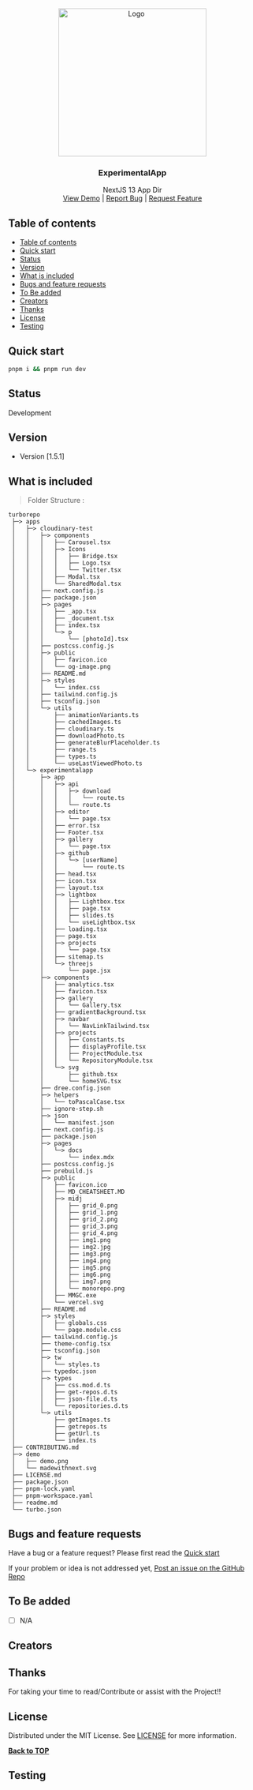 
<br/>
<p align="center">
  <a href="https://github.com/Ambushfall/turborepo">
    <img src="public/midj/img7.png" alt="Logo" width="300" height="300">
  </a>

  <h3 align="center">ExperimentalApp</h3>

  <p align="center">
    NextJS 13 App Dir
    <br/>
    <a href="https://ambushfall-next13-app.vercel.app/" target="_blank">View Demo</a>
    |
    <a href="https://github.com/Ambushfall/turborepo/issues">Report Bug</a>
    |
    <a href="https://github.com/Ambushfall/turborepo/issues">Request Feature</a>
  </p>
</p>

## Table of contents
- [Table of contents](#table-of-contents)
- [Quick start](#quick-start)
- [Status](#status)
- [Version](#version)
- [What is included](#what-is-included)
- [Bugs and feature requests](#bugs-and-feature-requests)
- [To Be added](#to-be-added)
- [Creators](#creators)
- [Thanks](#thanks)
- [License](#license)
- [Testing](#testing)
<!--  -->

## Quick start

```sh
pnpm i && pnpm run dev
```

## Status

Development

## Version

- Version [1.5.1]

## What is included

> Folder Structure :


[//]: # (dree - BEGIN)
```
turborepo
 ├─> apps
 │   ├─> cloudinary-test
 │   │   ├─> components
 │   │   │   ├── Carousel.tsx
 │   │   │   ├─> Icons
 │   │   │   │   ├── Bridge.tsx
 │   │   │   │   ├── Logo.tsx
 │   │   │   │   └── Twitter.tsx
 │   │   │   ├── Modal.tsx
 │   │   │   └── SharedModal.tsx
 │   │   ├── next.config.js
 │   │   ├── package.json
 │   │   ├─> pages
 │   │   │   ├── _app.tsx
 │   │   │   ├── _document.tsx
 │   │   │   ├── index.tsx
 │   │   │   └─> p
 │   │   │       └── [photoId].tsx
 │   │   ├── postcss.config.js
 │   │   ├─> public
 │   │   │   ├── favicon.ico
 │   │   │   └── og-image.png
 │   │   ├── README.md
 │   │   ├─> styles
 │   │   │   └── index.css
 │   │   ├── tailwind.config.js
 │   │   ├── tsconfig.json
 │   │   └─> utils
 │   │       ├── animationVariants.ts
 │   │       ├── cachedImages.ts
 │   │       ├── cloudinary.ts
 │   │       ├── downloadPhoto.ts
 │   │       ├── generateBlurPlaceholder.ts
 │   │       ├── range.ts
 │   │       ├── types.ts
 │   │       └── useLastViewedPhoto.ts
 │   └─> experimentalapp
 │       ├─> app
 │       │   ├─> api
 │       │   │   ├─> download
 │       │   │   │   └── route.ts
 │       │   │   └── route.ts
 │       │   ├─> editor
 │       │   │   └── page.tsx
 │       │   ├── error.tsx
 │       │   ├── Footer.tsx
 │       │   ├─> gallery
 │       │   │   └── page.tsx
 │       │   ├─> github
 │       │   │   └─> [userName]
 │       │   │       └── route.ts
 │       │   ├── head.tsx
 │       │   ├── icon.tsx
 │       │   ├── layout.tsx
 │       │   ├─> lightbox
 │       │   │   ├── Lightbox.tsx
 │       │   │   ├── page.tsx
 │       │   │   ├── slides.ts
 │       │   │   └── useLightbox.tsx
 │       │   ├── loading.tsx
 │       │   ├── page.tsx
 │       │   ├─> projects
 │       │   │   └── page.tsx
 │       │   ├── sitemap.ts
 │       │   └─> threejs
 │       │       └── page.jsx
 │       ├─> components
 │       │   ├── analytics.tsx
 │       │   ├── favicon.tsx
 │       │   ├─> gallery
 │       │   │   └── Gallery.tsx
 │       │   ├── gradientBackground.tsx
 │       │   ├─> navbar
 │       │   │   └── NavLinkTailwind.tsx
 │       │   ├─> projects
 │       │   │   ├── Constants.ts
 │       │   │   ├── displayProfile.tsx
 │       │   │   ├── ProjectModule.tsx
 │       │   │   └── RepositoryModule.tsx
 │       │   └─> svg
 │       │       ├── github.tsx
 │       │       └── homeSVG.tsx
 │       ├── dree.config.json
 │       ├─> helpers
 │       │   └── toPascalCase.tsx
 │       ├── ignore-step.sh
 │       ├─> json
 │       │   └── manifest.json
 │       ├── next.config.js
 │       ├── package.json
 │       ├─> pages
 │       │   └─> docs
 │       │       └── index.mdx
 │       ├── postcss.config.js
 │       ├── prebuild.js
 │       ├─> public
 │       │   ├── favicon.ico
 │       │   ├── MD_CHEATSHEET.MD
 │       │   ├─> midj
 │       │   │   ├── grid_0.png
 │       │   │   ├── grid_1.png
 │       │   │   ├── grid_2.png
 │       │   │   ├── grid_3.png
 │       │   │   ├── grid_4.png
 │       │   │   ├── img1.png
 │       │   │   ├── img2.jpg
 │       │   │   ├── img3.png
 │       │   │   ├── img4.png
 │       │   │   ├── img5.png
 │       │   │   ├── img6.png
 │       │   │   ├── img7.png
 │       │   │   └── monorepo.png
 │       │   ├── MMGC.exe
 │       │   └── vercel.svg
 │       ├── README.md
 │       ├─> styles
 │       │   ├── globals.css
 │       │   └── page.module.css
 │       ├── tailwind.config.js
 │       ├── theme-config.tsx
 │       ├── tsconfig.json
 │       ├─> tw
 │       │   └── styles.ts
 │       ├── typedoc.json
 │       ├─> types
 │       │   ├── css.mod.d.ts
 │       │   ├── get-repos.d.ts
 │       │   ├── json-file.d.ts
 │       │   └── repositories.d.ts
 │       └─> utils
 │           ├── getImages.ts
 │           ├── getrepos.ts
 │           ├── getUrl.ts
 │           └── index.ts
 ├── CONTRIBUTING.md
 ├─> demo
 │   ├── demo.png
 │   └── madewithnext.svg
 ├── LICENSE.md
 ├── package.json
 ├── pnpm-lock.yaml
 ├── pnpm-workspace.yaml
 ├── readme.md
 └── turbo.json
```
[//]: # (dree - END)



## Bugs and feature requests

Have a bug or a feature request? Please first read the [Quick start](#quick-start)

If your problem or idea is not addressed yet, 
[Post an issue on the GitHub Repo](https://github.com/Ambushfall/experimentalapp/issues/new/choose)

## To Be added

- [ ] N/A

## Creators



## Thanks

For taking your time to read/Contribute or assist with the Project!!

## License

Distributed under the MIT License. See [LICENSE](https://github.com/Ambushfall/turborepo/blob/master/LICENSE.md) for more information.


**[Back to TOP](#)**

## Testing
<!--  -->
